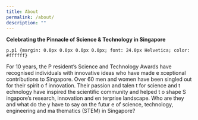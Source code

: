 ```yaml
---
title: About
permalink: /about/
description: ""
---
```

**Celebrating the Pinnacle of Science & Technology in Singapore**


    p.p1 {margin: 0.0px 0.0px 0.0px 0.0px; font: 24.0px Helvetica; color: #ffffff}

For 10 years, the P resident’s Science and Technology Awards have recognised individuals with innovative ideas who have made e xceptional contributions to Singapore. Over 60 men and women have been singled out for their spirit o f innovation. Their passion and talen t for science and t echnology have inspired the scientific community and helped t o shape S ingapore’s research, innovation and en terprise landscape. Who are they and what do the y have to say on the futur e of science, technology, engineering and ma thematics (STEM) in Singapore?